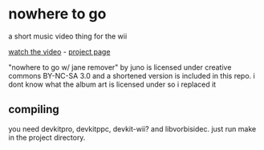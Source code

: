 # nowhere to go
a short music video thing for the wii 

[watch the video](https://youtu.be/QenuHrYq2cc) - [project page](https://boxy.neocities.org/stuff/nowhere/)

"nowhere to go w/ jane remover" by juno is licensed under creative commons BY-NC-SA 3.0 and a shortened version is included in this repo. i dont know what the album art is licensed under so i replaced it

## compiling
you need devkitpro, devkitppc, devkit-wii? and libvorbisidec. just run make in the project directory.
